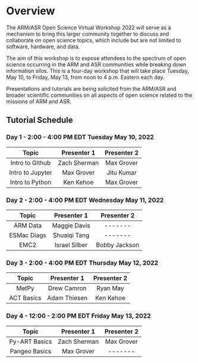 # Overview

The ARM/ASR Open Science Virtual Workshop 2022 will serve as a mechanism to bring this larger community together to discuss and collaborate on open science topics, which include but are not limited to software, hardware, and data.

The aim of this workshop is to expose attendees to the spectrum of open science occurring in the ARM and ASR communities while breaking down information silos. This is a four-day workshop that will take place Tuesday, May 10, to Friday, May 13, from noon to 4 p.m. Eastern each day. 

Presentations and tutorials are being solicited from the ARM/ASR and broader scientific communities on all aspects of open science related to the missions of ARM and ASR.

## Tutorial Schedule

### Day 1 - 2:00 - 4:00 PM EDT Tuesday May 10, 2022

| Topic            | Presenter 1       | Presenter 2   |
| :---:            |    :----:         |    :---:      |
| Intro to Github  | Zach Sherman      | Max Grover    |
| Intro to Jupyter | Max Grover        | Jitu Kumar    |
| Intro to Python  | Ken Kehoe         | Max Grover    |


### Day 2 - 2:00 - 4:00 PM EDT Wednesday May 11, 2022

| Topic        | Presenter 1   | Presenter 2   |
|    :---:     |    :----:     |    :---:      |
| ARM Data     | Maggie Davis  |    -------    |
| ESMac Diags  | Shuaiqi Tang  |    -------    |
| EMC2         | Israel Silber | Bobby Jackson |

### Day 3 - 2:00 - 4:00 PM EDT Thursday May 12, 2022

| Topic        | Presenter 1   | Presenter 2   |
|    :---:     |    :----:     |    :---:      |
| MetPy        | Drew Camron   | Ryan May      |
| ACT Basics   | Adam Thiesen  | Ken Kehoe     |

### Day 4 - 12:00 - 2:00 PM EDT Friday May 13, 2022

| Topic        | Presenter 1   | Presenter 2   |
|    :---:     |    :----:     |    :---:      |
| Py-ART Basics | Zach Sherman  | Max Grover    |
| Pangeo Basics| Max Grover    |   -------     |
